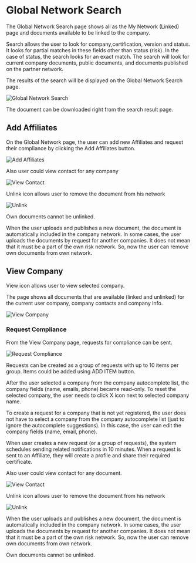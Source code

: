 # Global Network Search

The Global Network Search page shows all as the My Network (Linked) page and documents available to be linked to the company.

Search allows the user to look for company,certification, version and status. It looks for partial matches in these fields other than status (risk). In the case of status, the search looks for an exact match. The search will look for current company documents, public documents, and documents published on the partner network.

The results of the search will be displayed on the Global Network Search page.

![Global Network Search](/images/global1.jpg)

The document can be downloaded right from the search result page.

## Add Affiliates

On the Global Network page, the user can add new Affiliates and request their compliance by clicking the Add Affiliates button.

![Add Affiliates](/images/global2.jpg)

Also user could view contact for any company

![View Contact](/images/global3.jpg)

Unlink icon allows user to remove the document from his network

![Unlink](/images/global4.jpg)

Own documents cannot be unlinked. 

When the user uploads and publishes a new document, the document is automatically included in the company network. In some cases, the user uploads the documents by request for another companies. It does not mean that it must be a part of the own risk network. So, now the user can remove own documents from own network. 

## View Company

View icon allows user to view selected company.

The page shows all documents that are available (linked and unlinked) for the current user company, company contacts and company info. 

![View Company](/images/global5.jpg)

### Request Compliance

From the View Company page, requests for compliance can be sent.

![Request Compliance](/images/global6.jpg)

Requests can be created as a group of requests with up to 10 items per group. Items could be added using ADD ITEM button.

After the user selected a company from the company autocomplete list, the company fields (name, emails, phone) became read-only. To reset the selected company, the user needs to click X icon next to selected company name.

To create a request for a company that is not yet registered, the user does not have to select a company from the company autocomplete list (just to ignore the autocomplete suggestions). In this case, the user can edit the company fields (name, email, phone).

When user creates a new request (or a group of requests), the system schedules sending related notifications in 10 minutes. When a request is sent to an Affiliate, they will create a profile and share their required certificate.

Also user could view contact for any document.

![View Contact](/images/global7.jpg)

Unlink icon allows user to remove the document from his network

![Unlink](/images/global8.jpg)

When the user uploads and publishes a new document, the document is automatically included in the company network. In some cases, the user uploads the documents by request for another companies. It does not mean that it must be a part of the own risk network. So, now the user can remove own documents from own network. 

Own documents cannot be unlinked. 
